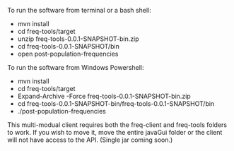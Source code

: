 To run the software from terminal or a bash shell:
 - mvn install
 - cd freq-tools/target
 - unzip freq-tools-0.0.1-SNAPSHOT-bin.zip
 - cd freq-tools-0.0.1-SNAPSHOT/bin
 - open post-population-frequencies

 To run the software from Windows Powershell:
  - mvn install
  - cd freq-tools/target
  - Expand-Archive -Force freq-tools-0.0.1-SNAPSHOT-bin.zip
  - cd freq-tools-0.0.1-SNAPSHOT-bin/freq-tools-0.0.1-SNAPSHOT/bin
  - ./post-population-frequencies


 This multi-modual client requires both the freq-client and freq-tools folders to work. If you wish to move it, move the entire javaGui folder or the client will not have access to the API. (Single jar coming soon.)